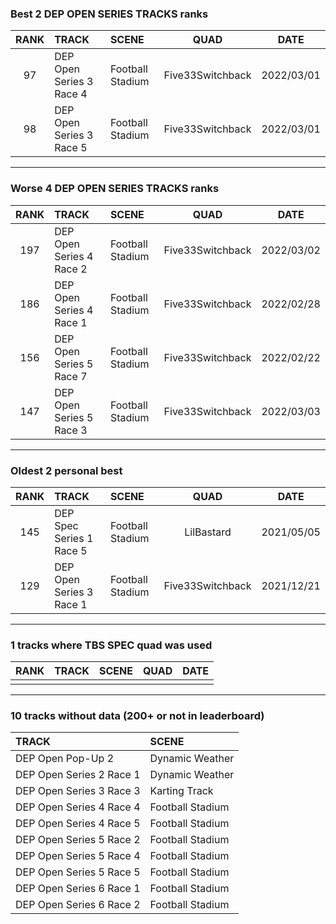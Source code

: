 ### Best 2 DEP OPEN SERIES TRACKS ranks
|RANK|TRACK|SCENE|QUAD|DATE|
|:---:|:---|:---|:---:|:---:|
|97|DEP Open Series 3 Race 4|Football Stadium|Five33Switchback|2022/03/01|
|98|DEP Open Series 3 Race 5|Football Stadium|Five33Switchback|2022/03/01|
---
### Worse 4 DEP OPEN SERIES TRACKS ranks
|RANK|TRACK|SCENE|QUAD|DATE|
|:---:|:---|:---|:---:|:---:|
|197|DEP Open Series 4 Race 2|Football Stadium|Five33Switchback|2022/03/02|
|186|DEP Open Series 4 Race 1|Football Stadium|Five33Switchback|2022/02/28|
|156|DEP Open Series 5 Race 7|Football Stadium|Five33Switchback|2022/02/22|
|147|DEP Open Series 5 Race 3|Football Stadium|Five33Switchback|2022/03/03|
---
### Oldest 2 personal best
|RANK|TRACK|SCENE|QUAD|DATE|
|:---:|:---|:---|:---:|:---:|
|145|DEP Spec Series 1 Race 5|Football Stadium|LilBastard|2021/05/05|
|129|DEP Open Series 3 Race 1|Football Stadium|Five33Switchback|2021/12/21|
---
### 1 tracks where TBS SPEC quad was used
|RANK|TRACK|SCENE|QUAD|DATE|
|:---:|:---|:---|:---:|:---:|
||||||
---
### 10 tracks without data (200+ or not in leaderboard)
|TRACK|SCENE|
|:---|:---|
|DEP Open Pop-Up 2|Dynamic Weather|
|DEP Open Series 2 Race 1|Dynamic Weather|
|DEP Open Series 3 Race 3|Karting Track|
|DEP Open Series 4 Race 4|Football Stadium|
|DEP Open Series 4 Race 5|Football Stadium|
|DEP Open Series 5 Race 2|Football Stadium|
|DEP Open Series 5 Race 4|Football Stadium|
|DEP Open Series 5 Race 5|Football Stadium|
|DEP Open Series 6 Race 1|Football Stadium|
|DEP Open Series 6 Race 2|Football Stadium|
